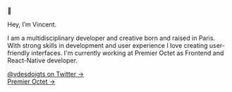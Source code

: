 👋

Hey, I’m Vincent.

I am a multidisciplinary developer and creative born and raised in Paris. With strong skills in development and user experience I love creating user-friendly interfaces. I'm currently working at Premier Octet as Frontend and React-Native developer.

[@vdesdoigts on Twitter &rarr;](https://twitter.com/vdesdoigts)  
[Premier Octet &rarr;](https://www.premieroctet.com/)
